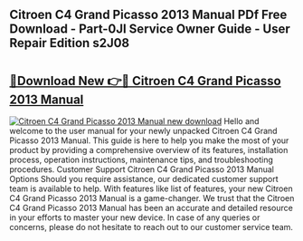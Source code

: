 ## Citroen C4 Grand Picasso 2013 Manual PDf Free Download - Part-0JI Service Owner Guide - User Repair Edition s2J08

# <h2><a href="http://cf13959.oget.top/?id=Citroen+C4+Grand+Picasso+2013+Manual">🔗Download New 👉🔴 Citroen C4 Grand Picasso 2013 Manual</a></h2>

[![Citroen C4 Grand Picasso 2013 Manual new download](https://i.imgur.com/5g1atiW.png)](http://cf13959.oget.top/?id=Citroen+C4+Grand+Picasso+2013+Manual)
Hello and welcome to the user manual for your newly unpacked Citroen C4 Grand Picasso 2013 Manual. This guide is here to help you make the most of your product by providing a comprehensive overview of its features, installation process, operation instructions, maintenance tips, and troubleshooting procedures. Customer Support Citroen C4 Grand Picasso 2013 Manual Options Should you require assistance, our dedicated customer support team is available to help. With features like list of features, your new Citroen C4 Grand Picasso 2013 Manual is a game-changer. We trust that the Citroen C4 Grand Picasso 2013 Manual has been an accurate and detailed resource in your efforts to master your new device. In case of any queries or concerns, please do not hesitate to reach out to our customer service team.
